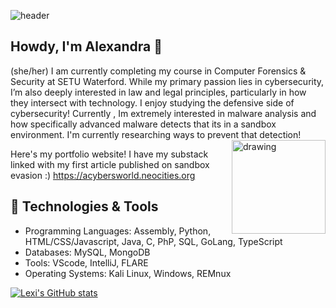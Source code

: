 
![header](https://i.imgur.com/ZGaHf6x.gif)


## Howdy, I'm Alexandra 🌼
(she/her)
I am currently completing my course in Computer Forensics & Security at SETU Waterford. While my primary passion lies in cybersecurity, I’m also deeply interested in law and legal principles, particularly in how they intersect with technology. I enjoy studying the defensive side of cybersecurity!  Currently , Im extremely interested in malware analysis and how specifically advanced malware detects that its in a sandbox environment. I'm currently researching ways to prevent that detection! 
<img src="https://i.imgur.com/4qeqgEh.jpeg" alt="drawing" align="right" height="150" width="150"/>

Here's my portfolio website! I have my substack linked with my first article published on sandbox evasion :)
https://acybersworld.neocities.org






## 🔧 Technologies & Tools
- Programming Languages: Assembly, Python, HTML/CSS/Javascript, Java, C, PhP, SQL, GoLang, TypeScript
- Databases: MySQL, MongoDB
- Tools: VScode, IntelliJ, FLARE
- Operating Systems: Kali Linux, Windows, REMnux


[![Lexi's GitHub stats](https://github-readme-stats.vercel.app/api?username=alexalexiiii)](https://github.com/alexalexiiii/github-readme-stats)
